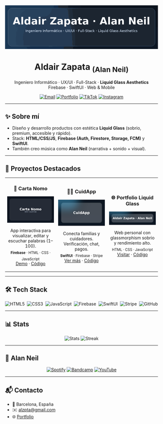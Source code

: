 <!-- Banner Animado -->
<p align="center">
  <img src="./assets/portfolio-anim.gif" alt="Aldair Zapata" width="980">
</p>

<h1 align="center">Aldair Zapata <sub>(Alan Neil)</sub></h1>
<p align="center">
  Ingeniero Informático · UX/UI · Full-Stack · <b>Liquid Glass Aesthetics</b><br>
  Firebase · SwiftUI · Web & Mobile
</p>

<p align="center">
  <a href="mailto:alzpta@gmail.com"><img alt="Email" src="https://img.shields.io/badge/Email-alzpta%40gmail.com-0b6cff?style=for-the-badge&logo=gmail&logoColor=white"></a>
  <a href="https://alzpta.github.io/"><img alt="Portfolio" src="https://img.shields.io/badge/Portfolio-Visitar-111827?style=for-the-badge&logo=vercel&logoColor=white"></a>
  <a href="https://tiktok.com/@alzpta"><img alt="TikTok" src="https://img.shields.io/badge/TikTok-@alzpta-000000?style=for-the-badge&logo=tiktok&logoColor=white"></a>
  <a href="https://instagram.com/alanneil"><img alt="Instagram" src="https://img.shields.io/badge/Instagram-@alanneil-E4405F?style=for-the-badge&logo=instagram&logoColor=white"></a>
</p>

---

## ✨ Sobre mí
- Diseño y desarrollo productos con estética **Liquid Glass** (sobrio, premium, accesible y rápido).  
- Stack: **HTML/CSS/JS**, **Firebase (Auth, Firestore, Storage, FCM)** y **SwiftUI**.  
- También creo música como **Alan Neil** (narrativa + sonido + visual).

---

## 🚀 Proyectos Destacados

<table>
  <tr>
    <td width="33%">
      <h3 align="center">📖 Carta Nomo</h3>
      <a href="https://alzpta.github.io/Carta-Nomo/">
        <img src="./assets/carta-nomo-anim.gif" alt="Carta Nomo" width="100%"/>
      </a>
      <p align="center">
        App interactiva para visualizar, editar y escuchar palabras (1–100).<br>
        <sub><b>Firebase</b> · HTML · CSS · JavaScript</sub><br>
        <a href="https://alzpta.github.io/Carta-Nomo/">Demo</a> · 
        <a href="https://github.com/alzpta/Carta-Nomo">Código</a>
      </p>
    </td>
    <td width="33%">
      <h3 align="center">🧑‍⚕️ CuidApp</h3>
      <a href="https://alzpta.github.io/CuidApp/">
        <img src="./assets/cuidapp-pro.png" alt="CuidApp" width="100%"/>
      </a>
      <p align="center">
        Conecta familias y cuidadores. Verificación, chat, pagos.<br>
        <sub><b>SwiftUI</b> · Firebase · Stripe</sub><br>
        <a href="https://alzpta.github.io/CuidApp/">Ver más</a> · 
        <a href="https://github.com/alzpta/CuidApp">Código</a>
      </p>
    </td>
    <td width="33%">
      <h3 align="center">🌐 Portfolio Liquid Glass</h3>
      <a href="https://alzpta.github.io/">
        <img src="./assets/portfolio-pro.png" alt="Portfolio Liquid Glass" width="100%"/>
      </a>
      <p align="center">
        Web personal con glassmorphism sobrio y rendimiento alto.<br>
        <sub>HTML · CSS · JavaScript</sub><br>
        <a href="https://alzpta.github.io/">Visitar</a> · 
        <a href="https://github.com/alzpta/alzpta.github.io">Código</a>
      </p>
    </td>
  </tr>
</table>

---

## 🛠️ Tech Stack
<p align="center">
  <img alt="HTML5" src="https://img.shields.io/badge/HTML5-E34F26?logo=html5&logoColor=white&style=for-the-badge">&nbsp;
  <img alt="CSS3" src="https://img.shields.io/badge/CSS3-1572B6?logo=css3&logoColor=white&style=for-the-badge">&nbsp;
  <img alt="JavaScript" src="https://img.shields.io/badge/JavaScript-F7DF1E?logo=javascript&logoColor=111&style=for-the-badge">&nbsp;
  <img alt="Firebase" src="https://img.shields.io/badge/Firebase-FFCA28?logo=firebase&logoColor=111&style=for-the-badge">&nbsp;
  <img alt="SwiftUI" src="https://img.shields.io/badge/SwiftUI-FA7343?logo=swift&logoColor=white&style=for-the-badge">&nbsp;
  <img alt="Stripe" src="https://img.shields.io/badge/Stripe-635BFF?logo=stripe&logoColor=white&style=for-the-badge">&nbsp;
  <img alt="GitHub" src="https://img.shields.io/badge/GitHub-181717?logo=github&logoColor=white&style=for-the-badge">
</p>

---

## 📊 Stats
<p align="center">
  <img height="165" src="https://github-readme-stats.vercel.app/api?username=alzpta&show_icons=true&theme=transparent&hide_title=true" alt="Stats" />
  <img height="165" src="https://github-readme-streak-stats.herokuapp.com?user=alzpta&theme=transparent&hide_border=false" alt="Streak" />
</p>

---

## 🎵 Alan Neil
<p align="center">
  <a href="https://open.spotify.com/"><img alt="Spotify" src="https://img.shields.io/badge/Spotify-Escuchar-1DB954?logo=spotify&logoColor=white&style=for-the-badge"></a>
  <a href="https://alanneil.bandcamp.com"><img alt="Bandcamp" src="https://img.shields.io/badge/Bandcamp-Explorar-629AA9?logo=bandcamp&logoColor=white&style=for-the-badge"></a>
  <a href="https://youtube.com/"><img alt="YouTube" src="https://img.shields.io/badge/YouTube-Videos-FF0000?logo=youtube&logoColor=white&style=for-the-badge"></a>
</p>

---

## 📬 Contacto
- 📍 Barcelona, España  
- ✉️ [alzpta@gmail.com](mailto:alzpta@gmail.com)  
- 🌐 [Portfolio](https://alzpta.github.io/)
